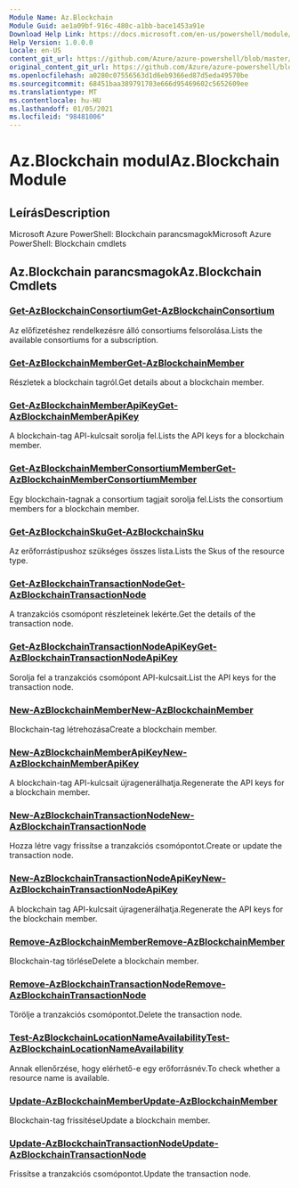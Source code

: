 ```yaml
---
Module Name: Az.Blockchain
Module Guid: ae1a09bf-916c-480c-a1bb-bace1453a91e
Download Help Link: https://docs.microsoft.com/en-us/powershell/module/az.blockchain
Help Version: 1.0.0.0
Locale: en-US
content_git_url: https://github.com/Azure/azure-powershell/blob/master/src/Blockchain/help/Az.Blockchain.md
original_content_git_url: https://github.com/Azure/azure-powershell/blob/master/src/Blockchain/help/Az.Blockchain.md
ms.openlocfilehash: a0280c07556563d1d6eb9366ed87d5eda49570be
ms.sourcegitcommit: 68451baa389791703e666d95469602c5652609ee
ms.translationtype: MT
ms.contentlocale: hu-HU
ms.lasthandoff: 01/05/2021
ms.locfileid: "98481006"
---
```

# <span data-ttu-id="4b806-101">Az.Blockchain modul</span><span class="sxs-lookup"><span data-stu-id="4b806-101">Az.Blockchain Module</span></span>
## <span data-ttu-id="4b806-102">Leírás</span><span class="sxs-lookup"><span data-stu-id="4b806-102">Description</span></span>
<span data-ttu-id="4b806-103">Microsoft Azure PowerShell: Blockchain parancsmagok</span><span class="sxs-lookup"><span data-stu-id="4b806-103">Microsoft Azure PowerShell: Blockchain cmdlets</span></span>

## <span data-ttu-id="4b806-104">Az.Blockchain parancsmagok</span><span class="sxs-lookup"><span data-stu-id="4b806-104">Az.Blockchain Cmdlets</span></span>
### [<span data-ttu-id="4b806-105">Get-AzBlockchainConsortium</span><span class="sxs-lookup"><span data-stu-id="4b806-105">Get-AzBlockchainConsortium</span></span>](Get-AzBlockchainConsortium.md)
<span data-ttu-id="4b806-106">Az előfizetéshez rendelkezésre álló consortiums felsorolása.</span><span class="sxs-lookup"><span data-stu-id="4b806-106">Lists the available consortiums for a subscription.</span></span>

### [<span data-ttu-id="4b806-107">Get-AzBlockchainMember</span><span class="sxs-lookup"><span data-stu-id="4b806-107">Get-AzBlockchainMember</span></span>](Get-AzBlockchainMember.md)
<span data-ttu-id="4b806-108">Részletek a blockchain tagról.</span><span class="sxs-lookup"><span data-stu-id="4b806-108">Get details about a blockchain member.</span></span>

### [<span data-ttu-id="4b806-109">Get-AzBlockchainMemberApiKey</span><span class="sxs-lookup"><span data-stu-id="4b806-109">Get-AzBlockchainMemberApiKey</span></span>](Get-AzBlockchainMemberApiKey.md)
<span data-ttu-id="4b806-110">A blockchain-tag API-kulcsait sorolja fel.</span><span class="sxs-lookup"><span data-stu-id="4b806-110">Lists the API keys for a blockchain member.</span></span>

### [<span data-ttu-id="4b806-111">Get-AzBlockchainMemberConsortiumMember</span><span class="sxs-lookup"><span data-stu-id="4b806-111">Get-AzBlockchainMemberConsortiumMember</span></span>](Get-AzBlockchainMemberConsortiumMember.md)
<span data-ttu-id="4b806-112">Egy blockchain-tagnak a consortium tagjait sorolja fel.</span><span class="sxs-lookup"><span data-stu-id="4b806-112">Lists the consortium members for a blockchain member.</span></span>

### [<span data-ttu-id="4b806-113">Get-AzBlockchainSku</span><span class="sxs-lookup"><span data-stu-id="4b806-113">Get-AzBlockchainSku</span></span>](Get-AzBlockchainSku.md)
<span data-ttu-id="4b806-114">Az erőforrástípushoz szükséges összes lista.</span><span class="sxs-lookup"><span data-stu-id="4b806-114">Lists the Skus of the resource type.</span></span>

### [<span data-ttu-id="4b806-115">Get-AzBlockchainTransactionNode</span><span class="sxs-lookup"><span data-stu-id="4b806-115">Get-AzBlockchainTransactionNode</span></span>](Get-AzBlockchainTransactionNode.md)
<span data-ttu-id="4b806-116">A tranzakciós csomópont részleteinek lekérte.</span><span class="sxs-lookup"><span data-stu-id="4b806-116">Get the details of the transaction node.</span></span>

### [<span data-ttu-id="4b806-117">Get-AzBlockchainTransactionNodeApiKey</span><span class="sxs-lookup"><span data-stu-id="4b806-117">Get-AzBlockchainTransactionNodeApiKey</span></span>](Get-AzBlockchainTransactionNodeApiKey.md)
<span data-ttu-id="4b806-118">Sorolja fel a tranzakciós csomópont API-kulcsait.</span><span class="sxs-lookup"><span data-stu-id="4b806-118">List the API keys for the transaction node.</span></span>

### [<span data-ttu-id="4b806-119">New-AzBlockchainMember</span><span class="sxs-lookup"><span data-stu-id="4b806-119">New-AzBlockchainMember</span></span>](New-AzBlockchainMember.md)
<span data-ttu-id="4b806-120">Blockchain-tag létrehozása</span><span class="sxs-lookup"><span data-stu-id="4b806-120">Create a blockchain member.</span></span>

### [<span data-ttu-id="4b806-121">New-AzBlockchainMemberApiKey</span><span class="sxs-lookup"><span data-stu-id="4b806-121">New-AzBlockchainMemberApiKey</span></span>](New-AzBlockchainMemberApiKey.md)
<span data-ttu-id="4b806-122">A blockchain-tag API-kulcsait újragenerálhatja.</span><span class="sxs-lookup"><span data-stu-id="4b806-122">Regenerate the API keys for a blockchain member.</span></span>

### [<span data-ttu-id="4b806-123">New-AzBlockchainTransactionNode</span><span class="sxs-lookup"><span data-stu-id="4b806-123">New-AzBlockchainTransactionNode</span></span>](New-AzBlockchainTransactionNode.md)
<span data-ttu-id="4b806-124">Hozza létre vagy frissítse a tranzakciós csomópontot.</span><span class="sxs-lookup"><span data-stu-id="4b806-124">Create or update the transaction node.</span></span>

### [<span data-ttu-id="4b806-125">New-AzBlockchainTransactionNodeApiKey</span><span class="sxs-lookup"><span data-stu-id="4b806-125">New-AzBlockchainTransactionNodeApiKey</span></span>](New-AzBlockchainTransactionNodeApiKey.md)
<span data-ttu-id="4b806-126">A blockchain tag API-kulcsait újragenerálhatja.</span><span class="sxs-lookup"><span data-stu-id="4b806-126">Regenerate the API keys for the blockchain member.</span></span>

### [<span data-ttu-id="4b806-127">Remove-AzBlockchainMember</span><span class="sxs-lookup"><span data-stu-id="4b806-127">Remove-AzBlockchainMember</span></span>](Remove-AzBlockchainMember.md)
<span data-ttu-id="4b806-128">Blockchain-tag törlése</span><span class="sxs-lookup"><span data-stu-id="4b806-128">Delete a blockchain member.</span></span>

### [<span data-ttu-id="4b806-129">Remove-AzBlockchainTransactionNode</span><span class="sxs-lookup"><span data-stu-id="4b806-129">Remove-AzBlockchainTransactionNode</span></span>](Remove-AzBlockchainTransactionNode.md)
<span data-ttu-id="4b806-130">Törölje a tranzakciós csomópontot.</span><span class="sxs-lookup"><span data-stu-id="4b806-130">Delete the transaction node.</span></span>

### [<span data-ttu-id="4b806-131">Test-AzBlockchainLocationNameAvailability</span><span class="sxs-lookup"><span data-stu-id="4b806-131">Test-AzBlockchainLocationNameAvailability</span></span>](Test-AzBlockchainLocationNameAvailability.md)
<span data-ttu-id="4b806-132">Annak ellenőrzése, hogy elérhető-e egy erőforrásnév.</span><span class="sxs-lookup"><span data-stu-id="4b806-132">To check whether a resource name is available.</span></span>

### [<span data-ttu-id="4b806-133">Update-AzBlockchainMember</span><span class="sxs-lookup"><span data-stu-id="4b806-133">Update-AzBlockchainMember</span></span>](Update-AzBlockchainMember.md)
<span data-ttu-id="4b806-134">Blockchain-tag frissítése</span><span class="sxs-lookup"><span data-stu-id="4b806-134">Update a blockchain member.</span></span>

### [<span data-ttu-id="4b806-135">Update-AzBlockchainTransactionNode</span><span class="sxs-lookup"><span data-stu-id="4b806-135">Update-AzBlockchainTransactionNode</span></span>](Update-AzBlockchainTransactionNode.md)
<span data-ttu-id="4b806-136">Frissítse a tranzakciós csomópontot.</span><span class="sxs-lookup"><span data-stu-id="4b806-136">Update the transaction node.</span></span>

